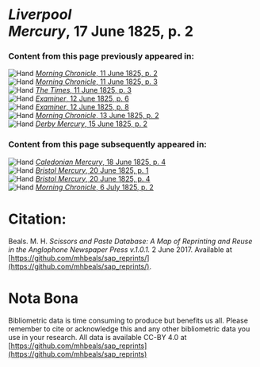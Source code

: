 # *Liverpool Mercury*, 17 June 1825, p. 2  
  
### Content from this page previously appeared in:  
![Hand](http://scissorsandpaste.net/wp-content/uploads/2017/06/smallhandpointer.png) [*Morning Chronicle*, 11 June 1825, p. 2](https://mhbeals.github.io/sap_html/Morning-Chronicle/Morning-Chronicle-11-June-1825-p-2)  
![Hand](http://scissorsandpaste.net/wp-content/uploads/2017/06/smallhandpointer.png) [*Morning Chronicle*, 11 June 1825, p. 3](https://mhbeals.github.io/sap_html/Morning-Chronicle/Morning-Chronicle-11-June-1825-p-3)  
![Hand](http://scissorsandpaste.net/wp-content/uploads/2017/06/smallhandpointer.png) [*The Times*, 11 June 1825, p. 3](https://mhbeals.github.io/sap_html/The-Times/The-Times-11-June-1825-p-3)  
![Hand](http://scissorsandpaste.net/wp-content/uploads/2017/06/smallhandpointer.png) [*Examiner*, 12 June 1825, p. 6](https://mhbeals.github.io/sap_html/Examiner/Examiner-12-June-1825-p-6)  
![Hand](http://scissorsandpaste.net/wp-content/uploads/2017/06/smallhandpointer.png) [*Examiner*, 12 June 1825, p. 8](https://mhbeals.github.io/sap_html/Examiner/Examiner-12-June-1825-p-8)  
![Hand](http://scissorsandpaste.net/wp-content/uploads/2017/06/smallhandpointer.png) [*Morning Chronicle*, 13 June 1825, p. 2](https://mhbeals.github.io/sap_html/Morning-Chronicle/Morning-Chronicle-13-June-1825-p-2)  
![Hand](http://scissorsandpaste.net/wp-content/uploads/2017/06/smallhandpointer.png) [*Derby Mercury*, 15 June 1825, p. 2](https://mhbeals.github.io/sap_html/Derby-Mercury/Derby-Mercury-15-June-1825-p-2)  
  
### Content from this page subsequently appeared in:  
![Hand](http://scissorsandpaste.net/wp-content/uploads/2017/06/smallhandpointer.png) [*Caledonian Mercury*, 18 June 1825, p. 4](https://mhbeals.github.io/sap_html/Caledonian-Mercury/Caledonian-Mercury-18-June-1825-p-4)  
![Hand](http://scissorsandpaste.net/wp-content/uploads/2017/06/smallhandpointer.png) [*Bristol Mercury*, 20 June 1825, p. 1](https://mhbeals.github.io/sap_html/Bristol-Mercury/Bristol-Mercury-20-June-1825-p-1)  
![Hand](http://scissorsandpaste.net/wp-content/uploads/2017/06/smallhandpointer.png) [*Bristol Mercury*, 20 June 1825, p. 4](https://mhbeals.github.io/sap_html/Bristol-Mercury/Bristol-Mercury-20-June-1825-p-4)  
![Hand](http://scissorsandpaste.net/wp-content/uploads/2017/06/smallhandpointer.png) [*Morning Chronicle*, 6 July 1825, p. 2](https://mhbeals.github.io/sap_html/Morning-Chronicle/Morning-Chronicle-6-July-1825-p-2)  


# Citation: 

Beals. M. H. *Scissors and Paste Database: A Map of Reprinting and Reuse in the Anglophone Newspaper Press v.1.0.1.* 2 June 2017. Available at [https://github.com/mhbeals/sap_reprints/](https://github.com/mhbeals/sap_reprints/). 

# Nota Bona

Bibliometric data is time consuming to produce but benefits us all. Please remember to cite or acknowledge this and any other bibliometric data you use in your research. All data is available CC-BY 4.0 at [https://github.com/mhbeals/sap_reprints](https://github.com/mhbeals/sap_reprints)